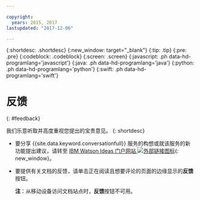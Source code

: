 ```yaml
---

copyright:
  years: 2015, 2017
lastupdated: "2017-12-06"

---
```


{:shortdesc: .shortdesc}
{:new_window: target="_blank"}
{:tip: .tip}
{:pre: .pre}
{:codeblock: .codeblock}
{:screen: .screen}
{:javascript: .ph data-hd-programlang='javascript'}
{:java: .ph data-hd-programlang='java'}
{:python: .ph data-hd-programlang='python'}
{:swift: .ph data-hd-programlang='swift'}

# 反馈
{: #feedback}

我们乐意听取并高度重视您提出的宝贵意见。
{: shortdesc}

- 要分享 {{site.data.keyword.conversationfull}} 服务的构想或就该服务的新功能提出建议，请转至 [IBM Watson Ideas 门户网站 ![外部链接图标](../../icons/launch-glyph.svg "外部链接图标")](https://ibm-watson.ideas.aha.io/?project=WCS){: new_window}。

- 要提供有关文档的反馈，请单击正在阅读且想要评论的页面的边缘显示的**反馈**按钮。

  **注**：从移动设备访问文档站点时，**反馈**按钮不可用。
